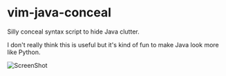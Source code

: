vim-java-conceal
================

Silly conceal syntax script to hide Java clutter.

I don't really think this is useful but it's kind of fun to
make Java look more like Python.

![ScreenShot](https://raw.github.com/has207/vim-java-conceal/master/vim-conceal-java.png)
